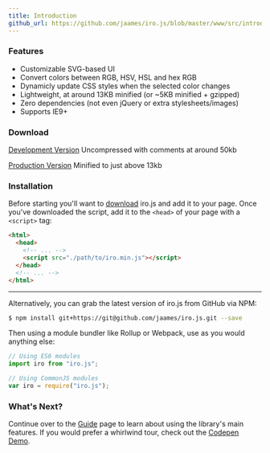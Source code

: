 ```yaml
---
title: Introduction
github_url: https://github.com/jaames/iro.js/blob/master/www/src/introduction.md
---
```

### Features

 * Customizable SVG-based UI
 * Convert colors between RGB, HSV, HSL and hex RGB
 * Dynamicly update CSS styles when the selected color changes
 * Lightweight, at around 13KB minified (or ~5KB minified + gzipped)
 * Zero dependencies (not even jQuery or extra stylesheets/images)
 * Supports IE9+

### Download

[Development Version](https://raw.githubusercontent.com/jaames/iro.js/master/dist/iro.js) 
Uncompressed with comments at around 50kb

[Production Version](https://raw.githubusercontent.com/jaames/iro.js/master/dist/iro.min.js) 
Minified to just above 13kb

### Installation

Before starting you'll want to [download](#Download) iro.js and add it to your page. Once you've downloaded the script, add it to the `<head>` of your page with a `<script>` tag: 

```html
<html>
  <head>
    <!-- ... -->
    <script src="./path/to/iro.min.js"></script>
  </head>
  <!-- ... -->
</html>
```

----

Alternatively, you can grab the latest version of iro.js from GitHub via NPM:

```bash
$ npm install git+https://git@github.com/jaames/iro.js.git --save
```

Then using a module bundler like Rollup or Webpack, use as you would anything else:

```js
// Using ES6 modules
import iro from "iro.js";

// Using CommonJS modules
var iro = require("iro.js");
```

### What's Next?

Continue over to the [Guide](guide.html) page to learn about using the library's main features. If you would prefer a whirlwind tour, check out the [Codepen Demo](https://codepen.io/rakujira/pen/WZOeNq?editors=0010).



